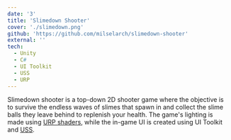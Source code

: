 ```yaml
---
date: '3'
title: 'Slimedown Shooter'
cover: './slimedown.png'
github: 'https://github.com/milselarch/slimedown-shooter'
external: ''
tech:
  - Unity
  - C#
  - UI Toolkit
  - USS
  - URP
---
```


Slimedown shooter is a top-down 2D shooter game where the objective is
to survive the endless waves of slimes that spawn in and collect the slime balls
they leave behind to replenish your health. The game's lighting is made using
[URP shaders](https://docs.unity3d.com/Packages/com.unity.render-pipelines.universal@7.1/manual/shaders-in-universalrp.html),
while the in-game UI is created using UI Toolkit and
[USS](https://docs.unity3d.com/Manual/UIE-USS.html).
